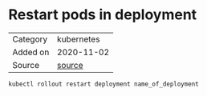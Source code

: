 # Restart pods in deployment

<table>
  <tbody>
    <tr>
      <td>Category</td>
      <td>kubernetes</td>
    </tr>
   <tr>
      <td>Added on</td>
      <td>2020-11-02</td>
    </tr>
    <tr>
      <td>Source</td>
      <td><a href="https://linuxhandbook.com/restart-pod-kubernetes/">source</a></td>
    </tr>
  </tbody>
</table>

```
kubectl rollout restart deployment name_of_deployment
```
